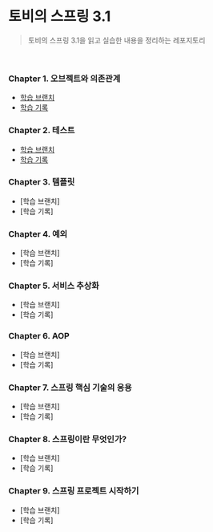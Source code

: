 # 토비의 스프링 3.1

> 토비의 스프링 3.1을 읽고 실습한 내용을 정리하는 레포지토리

<br/>

### Chapter 1. 오브젝트와 의존관계

- [학습 브랜치](https://github.com/yeon-06/toby-spring/tree/chapter1)
- [학습 기록](https://github.com/yeon-06/toby-spring/pull/3)

### Chapter 2. 테스트

- [학습 브랜치](https://github.com/yeon-06/toby-spring/tree/chapter2)
- [학습 기록](https://github.com/yeon-06/toby-spring/pull/4)

### Chapter 3. 템플릿

- [학습 브랜치]
- [학습 기록]

### Chapter 4. 예외

- [학습 브랜치]
- [학습 기록]

### Chapter 5. 서비스 추상화

- [학습 브랜치]
- [학습 기록]

### Chapter 6. AOP

- [학습 브랜치]
- [학습 기록]

### Chapter 7. 스프링 핵심 기술의 응용

- [학습 브랜치]
- [학습 기록]

### Chapter 8. 스프링이란 무엇인가?

- [학습 브랜치]
- [학습 기록]

### Chapter 9. 스프링 프로젝트 시작하기

- [학습 브랜치]
- [학습 기록]
